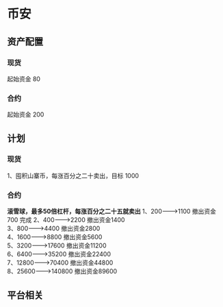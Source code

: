 # 币安
## 资产配置
### 现货
起始资金 80
### 合约
起始资金 200
## 计划
### 现货
1、囤积山寨币，每涨百分之二十卖出，目标 1000
### 合约
**滚雪球，最多50倍杠杆，每涨百分之二十五就卖出**
1、200--->1100 撤出资金700  完成
2、400--->2200 撤出资金1400  
3、800--->4400 撤出资金2800  
4、1600--->8800 撤出资金5600  
5、3200--->17600 撤出资金11200  
6、6400--->35200 撤出资金22400  
7、12800--->70400 撤出资金44800  
8、25600--->140800 撤出资金89600  
## 平台相关
